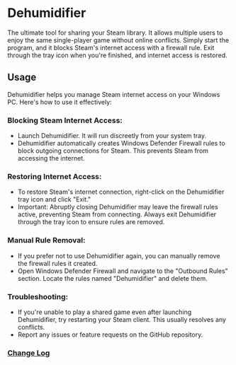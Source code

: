 # Dehumidifier
The ultimate tool for sharing your Steam library. It allows multiple users to enjoy the same single-player game without online conflicts. Simply start the program, and it blocks Steam's internet access with a firewall rule. Exit through the tray icon when you're finished, and internet access is restored.
## Usage
Dehumidifier helps you manage Steam internet access on your Windows PC. Here's how to use it effectively:

### Blocking Steam Internet Access:

- Launch Dehumidifier. It will run discreetly from your system tray.
- Dehumidifier automatically creates Windows Defender Firewall rules to block outgoing connections for Steam. This prevents Steam from accessing the internet.

### Restoring Internet Access: 

- To restore Steam's internet connection, right-click on the Dehumidifier tray icon and click "Exit."
- Important: Abruptly closing Dehumidifier may leave the firewall rules active, preventing Steam from connecting. Always exit Dehumidifier through the tray icon to ensure rules are removed.

### Manual Rule Removal:

- If you prefer not to use Dehumidifier again, you can manually remove the firewall rules it created.
- Open Windows Defender Firewall and navigate to the "Outbound Rules" section. Locate the rules named "Dehumidifier" and delete them.

### Troubleshooting:

- If you're unable to play a shared game even after launching Dehumidifier, try restarting your Steam client. This usually resolves any conflicts.
- Report any issues or feature requests on the GitHub repository.
### [Change Log](https://github.com/tehtark/Dehumidifier/blob/master/CHANGELOG.md)



